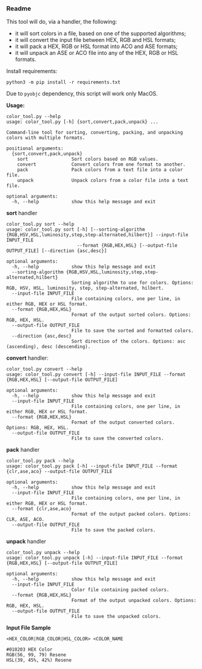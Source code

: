 ### Readme

This tool will do, via a handler, the following:
- it will sort colors in a file, based on one of the supported algorithms;
- it will convert the input file between HEX, RGB and HSL formats;
- it will pack a HEX, RGB or HSL format into ACO and ASE formats;
- it will unpack an ASE or ACO file into any of the HEX, RGB or HSL formats.

Install requirements:

```
python3 -m pip install -r requirements.txt
```

Due to `pyobjc` dependency, this script will work only MacOS.

**Usage:**

```
color_tool.py --help
usage: color_tool.py [-h] {sort,convert,pack,unpack} ...

Command-line tool for sorting, converting, packing, and unpacking colors with multiple formats.

positional arguments:
  {sort,convert,pack,unpack}
    sort                Sort colors based on RGB values.
    convert             Convert colors from one format to another.
    pack                Pack colors from a text file into a color file.
    unpack              Unpack colors from a color file into a text file.

optional arguments:
  -h, --help            show this help message and exit
```

**sort** handler

```
color_tool.py sort --help
usage: color_tool.py sort [-h] [--sorting-algorithm {RGB,HSV,HSL,luminosity,step,step-alternated,hilbert}] --input-file INPUT_FILE
                          --format {RGB,HEX,HSL} [--output-file OUTPUT_FILE] [--direction {asc,desc}]

optional arguments:
  -h, --help            show this help message and exit
  --sorting-algorithm {RGB,HSV,HSL,luminosity,step,step-alternated,hilbert}
                        Sorting algorithm to use for colors. Options: RGB, HSV, HSL, luminosity, step, step-alternated, hilbert.
  --input-file INPUT_FILE
                        File containing colors, one per line, in either RGB, HEX or HSL format.
  --format {RGB,HEX,HSL}
                        Format of the output sorted colors. Options: RGB, HEX, HSL.
  --output-file OUTPUT_FILE
                        File to save the sorted and formatted colors.
  --direction {asc,desc}
                        Sort direction of the colors. Options: asc (ascending), desc (descending).
```

**convert** handler:

```
color_tool.py convert --help
usage: color_tool.py convert [-h] --input-file INPUT_FILE --format {RGB,HEX,HSL} [--output-file OUTPUT_FILE]

optional arguments:
  -h, --help            show this help message and exit
  --input-file INPUT_FILE
                        File containing colors, one per line, in either RGB, HEX or HSL format.
  --format {RGB,HEX,HSL}
                        Format of the output converted colors. Options: RGB, HEX, HSL.
  --output-file OUTPUT_FILE
                        File to save the converted colors.
```

**pack** handler

```
color_tool.py pack --help
usage: color_tool.py pack [-h] --input-file INPUT_FILE --format {clr,ase,aco} --output-file OUTPUT_FILE

optional arguments:
  -h, --help            show this help message and exit
  --input-file INPUT_FILE
                        File containing colors, one per line, in either RGB, HEX or HSL format.
  --format {clr,ase,aco}
                        Format of the output packed colors. Options: CLR, ASE, ACO.
  --output-file OUTPUT_FILE
                        File to save the packed colors.
```

**unpack** handler

```
color_tool.py unpack --help
usage: color_tool.py unpack [-h] --input-file INPUT_FILE --format {RGB,HEX,HSL} [--output-file OUTPUT_FILE]

optional arguments:
  -h, --help            show this help message and exit
  --input-file INPUT_FILE
                        Color file containing packed colors.
  --format {RGB,HEX,HSL}
                        Format of the output unpacked colors. Options: RGB, HEX, HSL.
  --output-file OUTPUT_FILE
                        File to save the unpacked colors.
```

**Input File Sample**

```
<HEX_COLOR|RGB_COLOR|HSL_COLOR> <COLOR_NAME
```

```
#010203 HEX Color
RGB(56, 99, 79) Resene
HSL(39, 45%, 42%) Resene
```